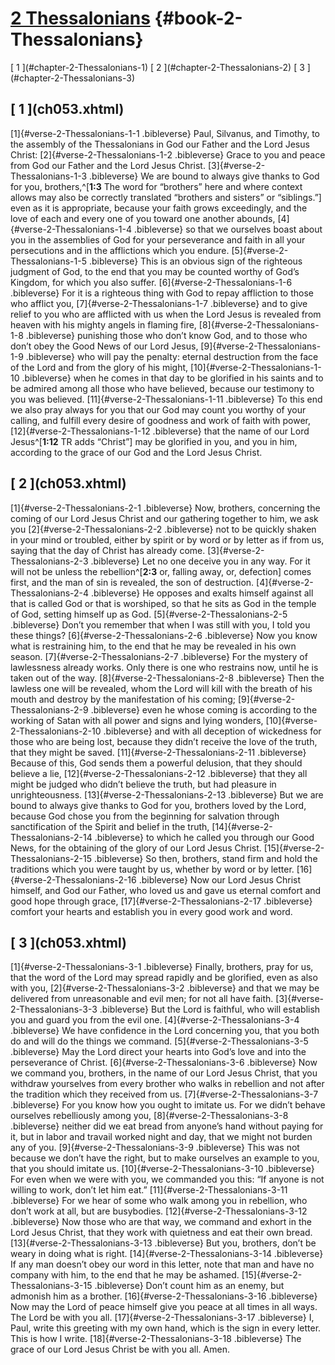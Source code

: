 # [2 Thessalonians](ch001.xhtml) {#book-2-Thessalonians}

<div id="chapterlinks-2-Thessalonians" class="chapterlinks">[&nbsp;1&nbsp;](#chapter-2-Thessalonians-1) [&nbsp;2&nbsp;](#chapter-2-Thessalonians-2) [&nbsp;3&nbsp;](#chapter-2-Thessalonians-3) </div>

<h2 class="chaptertitle">[&nbsp;1&nbsp;](ch053.xhtml)<span><span id="chapter-2-Thessalonians-1"></span></span></h2>
 
[1]{#verse-2-Thessalonians-1-1 .bibleverse} Paul, Silvanus, and Timothy, to the assembly of the Thessalonians in God our Father and the Lord Jesus Christ: [2]{#verse-2-Thessalonians-1-2 .bibleverse} Grace to you and peace from God our Father and the Lord Jesus Christ. 
[3]{#verse-2-Thessalonians-1-3 .bibleverse} We are bound to always give thanks to God for you, brothers,^[**1:3** The word for “brothers” here and where context allows may also be correctly translated “brothers and sisters” or “siblings.”] even as it is appropriate, because your faith grows exceedingly, and the love of each and every one of you toward one another abounds, [4]{#verse-2-Thessalonians-1-4 .bibleverse} so that we ourselves boast about you in the assemblies of God for your perseverance and faith in all your persecutions and in the afflictions which you endure. [5]{#verse-2-Thessalonians-1-5 .bibleverse} This is an obvious sign of the righteous judgment of God, to the end that you may be counted worthy of God’s Kingdom, for which you also suffer. [6]{#verse-2-Thessalonians-1-6 .bibleverse} For it is a righteous thing with God to repay affliction to those who afflict you, [7]{#verse-2-Thessalonians-1-7 .bibleverse} and to give relief to you who are afflicted with us when the Lord Jesus is revealed from heaven with his mighty angels in flaming fire, [8]{#verse-2-Thessalonians-1-8 .bibleverse} punishing those who don’t know God, and to those who don’t obey the Good News of our Lord Jesus, [9]{#verse-2-Thessalonians-1-9 .bibleverse} who will pay the penalty: eternal destruction from the face of the Lord and from the glory of his might, [10]{#verse-2-Thessalonians-1-10 .bibleverse} when he comes in that day to be glorified in his saints and to be admired among all those who have believed, because our testimony to you was believed. 
[11]{#verse-2-Thessalonians-1-11 .bibleverse} To this end we also pray always for you that our God may count you worthy of your calling, and fulfill every desire of goodness and work of faith with power, [12]{#verse-2-Thessalonians-1-12 .bibleverse} that the name of our Lord Jesus^[**1:12** TR adds “Christ”] may be glorified in you, and you in him, according to the grace of our God and the Lord Jesus Christ.

<h2 class="chaptertitle">[&nbsp;2&nbsp;](ch053.xhtml)<span><span id="chapter-2-Thessalonians-2"></span></span></h2>
 
[1]{#verse-2-Thessalonians-2-1 .bibleverse} Now, brothers, concerning the coming of our Lord Jesus Christ and our gathering together to him, we ask you [2]{#verse-2-Thessalonians-2-2 .bibleverse} not to be quickly shaken in your mind or troubled, either by spirit or by word or by letter as if from us, saying that the day of Christ has already come. [3]{#verse-2-Thessalonians-2-3 .bibleverse} Let no one deceive you in any way. For it will not be unless the rebellion^[**2:3** or, falling away, or, defection] comes first, and the man of sin is revealed, the son of destruction. [4]{#verse-2-Thessalonians-2-4 .bibleverse} He opposes and exalts himself against all that is called God or that is worshiped, so that he sits as God in the temple of God, setting himself up as God. [5]{#verse-2-Thessalonians-2-5 .bibleverse} Don’t you remember that when I was still with you, I told you these things? [6]{#verse-2-Thessalonians-2-6 .bibleverse} Now you know what is restraining him, to the end that he may be revealed in his own season. [7]{#verse-2-Thessalonians-2-7 .bibleverse} For the mystery of lawlessness already works. Only there is one who restrains now, until he is taken out of the way. [8]{#verse-2-Thessalonians-2-8 .bibleverse} Then the lawless one will be revealed, whom the Lord will kill with the breath of his mouth and destroy by the manifestation of his coming; [9]{#verse-2-Thessalonians-2-9 .bibleverse} even he whose coming is according to the working of Satan with all power and signs and lying wonders, [10]{#verse-2-Thessalonians-2-10 .bibleverse} and with all deception of wickedness for those who are being lost, because they didn’t receive the love of the truth, that they might be saved. [11]{#verse-2-Thessalonians-2-11 .bibleverse} Because of this, God sends them a powerful delusion, that they should believe a lie, [12]{#verse-2-Thessalonians-2-12 .bibleverse} that they all might be judged who didn’t believe the truth, but had pleasure in unrighteousness. 
[13]{#verse-2-Thessalonians-2-13 .bibleverse} But we are bound to always give thanks to God for you, brothers loved by the Lord, because God chose you from the beginning for salvation through sanctification of the Spirit and belief in the truth, [14]{#verse-2-Thessalonians-2-14 .bibleverse} to which he called you through our Good News, for the obtaining of the glory of our Lord Jesus Christ. [15]{#verse-2-Thessalonians-2-15 .bibleverse} So then, brothers, stand firm and hold the traditions which you were taught by us, whether by word or by letter. 
[16]{#verse-2-Thessalonians-2-16 .bibleverse} Now our Lord Jesus Christ himself, and God our Father, who loved us and gave us eternal comfort and good hope through grace, [17]{#verse-2-Thessalonians-2-17 .bibleverse} comfort your hearts and establish you in every good work and word. 

<h2 class="chaptertitle">[&nbsp;3&nbsp;](ch053.xhtml)<span><span id="chapter-2-Thessalonians-3"></span></span></h2>
 
[1]{#verse-2-Thessalonians-3-1 .bibleverse} Finally, brothers, pray for us, that the word of the Lord may spread rapidly and be glorified, even as also with you, [2]{#verse-2-Thessalonians-3-2 .bibleverse} and that we may be delivered from unreasonable and evil men; for not all have faith. [3]{#verse-2-Thessalonians-3-3 .bibleverse} But the Lord is faithful, who will establish you and guard you from the evil one. [4]{#verse-2-Thessalonians-3-4 .bibleverse} We have confidence in the Lord concerning you, that you both do and will do the things we command. [5]{#verse-2-Thessalonians-3-5 .bibleverse} May the Lord direct your hearts into God’s love and into the perseverance of Christ. 
[6]{#verse-2-Thessalonians-3-6 .bibleverse} Now we command you, brothers, in the name of our Lord Jesus Christ, that you withdraw yourselves from every brother who walks in rebellion and not after the tradition which they received from us. [7]{#verse-2-Thessalonians-3-7 .bibleverse} For you know how you ought to imitate us. For we didn’t behave ourselves rebelliously among you, [8]{#verse-2-Thessalonians-3-8 .bibleverse} neither did we eat bread from anyone’s hand without paying for it, but in labor and travail worked night and day, that we might not burden any of you. [9]{#verse-2-Thessalonians-3-9 .bibleverse} This was not because we don’t have the right, but to make ourselves an example to you, that you should imitate us. [10]{#verse-2-Thessalonians-3-10 .bibleverse} For even when we were with you, we commanded you this: “If anyone is not willing to work, don’t let him eat.” [11]{#verse-2-Thessalonians-3-11 .bibleverse} For we hear of some who walk among you in rebellion, who don’t work at all, but are busybodies. [12]{#verse-2-Thessalonians-3-12 .bibleverse} Now those who are that way, we command and exhort in the Lord Jesus Christ, that they work with quietness and eat their own bread. 
[13]{#verse-2-Thessalonians-3-13 .bibleverse} But you, brothers, don’t be weary in doing what is right. [14]{#verse-2-Thessalonians-3-14 .bibleverse} If any man doesn’t obey our word in this letter, note that man and have no company with him, to the end that he may be ashamed. [15]{#verse-2-Thessalonians-3-15 .bibleverse} Don’t count him as an enemy, but admonish him as a brother. 
[16]{#verse-2-Thessalonians-3-16 .bibleverse} Now may the Lord of peace himself give you peace at all times in all ways. The Lord be with you all. 
[17]{#verse-2-Thessalonians-3-17 .bibleverse} I, Paul, write this greeting with my own hand, which is the sign in every letter. This is how I write. [18]{#verse-2-Thessalonians-3-18 .bibleverse} The grace of our Lord Jesus Christ be with you all. Amen. 